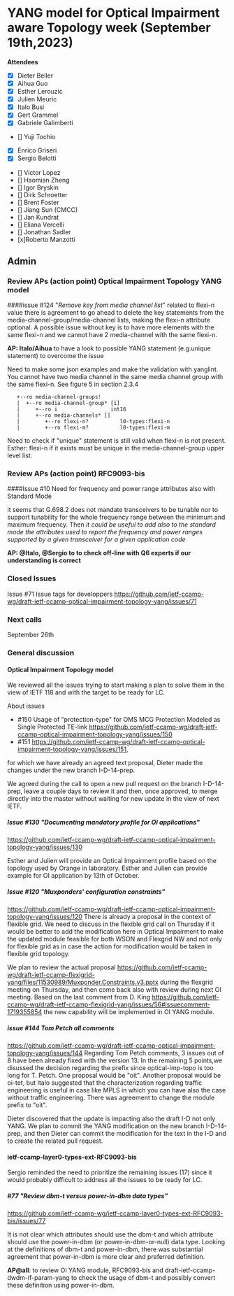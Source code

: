 # YANG model for Optical Impairment aware Topology week (September 19th,2023)


****Attendees****
- [x] Dieter Beller
- [x] Aihua Guo
- [x] Esther Lerouzic
- [x] Julien Meuric
- [x] Italo Busi
- [x] Gert Grammel
- [x] Gabriele Galimberti 
- [] Yuji Tochio
- [x] Enrico Griseri
- [x] Sergio Belotti
- [] Victor Lopez
- [] Haomian Zheng
- [] Igor Bryskin
- [] Dirk Schroetter
- [] Brent Foster
- [] Jiang Sun (CMCC)
- [] Jan Kundrat
- [] Eliana Vercelli
- [] Jonathan Sadler
- [x]Roberto Manzotti

## Admin

### Review APs (action point) Optical Impairment Topology YANG model

####issue #124 "*Remove key from media channel list*"
related to flexi-n value there is agreement to go ahead to delete the key statements from the media-channel-group/media-channel lists, making the flexi-n attribute optional.
A possible issue without key is to have more elements with the same flexi-n and we cannot have 2 media-channel with the same flexi-n.

**AP: Italo/Aihua** to have a look to possible YANG statement (e.g.unique statement) to overcome the issue

Need to make some json examples and make the validation with yanglint.
You cannot have two media channel in the same media channel group with the same flexi-n. See figure 5 in section 2.3.4

       +--ro media-channel-groups!
       |  +--ro media-channel-group* [i]
       |     +--ro i                 int16
       |     +--ro media-channels* []
       |        +--ro flexi-n?          l0-types:flexi-n
       |        +--ro flexi-m?          l0-types:flexi-m

Need to check if "unique" statement is still valid when flexi-n is not present.
Esther: flexi-n if it exists must be unique in the media-channel-group upper level list.


### Review APs (action point) RFC9093-bis

####Issue #10 Need for frequency and power range attributes also with Standard Mode

it seems that G.698.2 does not mandate transceivers to be tunable nor to support tunability 
for the whole frequency range between the minimum and maximum frequency.
Then *it could be useful to add also to the standard mode the attributes used to report the frequency and
power ranges supported by a given transceiver for a given application code*

**AP: @Italo, @Sergio to to check off-line with Q6 experts if our understanding is correct**

### Closed Issues

Issue #71 Issue tags for developpers 
https://github.com/ietf-ccamp-wg/draft-ietf-ccamp-optical-impairment-topology-yang/issues/71


### Next calls
September 26th 

### General discussion
 
#### Optical Impairment Topology model

We reviewed all the issues trying to start making a plan to solve them in the view of IETF 118 and 
with the target to be ready for LC.

About issues
* #150 Usage of "protection-type" for OMS MCG Protection Modeled as 
Single Protected TE-link
https://github.com/ietf-ccamp-wg/draft-ietf-ccamp-optical-impairment-topology-yang/issues/150
* #151 https://github.com/ietf-ccamp-wg/draft-ietf-ccamp-optical-impairment-topology-yang/issues/151, 

for which we have already an agreed text proposal, Dieter made the changes under the new branch I-D-14-prep.

We agreed during the call to open a new pull request on the branch I-D-14-prep, 
leave a couple days to review it and then, once approved, 
to merge directly into the master without waiting for new update in the view of next IETF. 

##### Issue #130 "Documenting mandatory profile for OI applications"
https://github.com/ietf-ccamp-wg/draft-ietf-ccamp-optical-impairment-topology-yang/issues/130

Esther and Julien will provide an Optical Impairment profile based on the topology used by Orange 
in laboratory.
Esther and Julien can provide example for OI application by 13th of October.

##### Issue #120 "Muxponders' configuration constraints"
https://github.com/ietf-ccamp-wg/draft-ietf-ccamp-optical-impairment-topology-yang/issues/120 
There is already a proposal in the context of flexible grid. We need to discuss in the flexible grid call
on Thursday if it would be better to add the modification here in Optical Impairment to make 
the updated module feasible for both WSON and Flexgrid NW and not only for flexible grid as in case 
the action for modification would be taken in flexible grid topology.

We plan to review the actual proposal 
https://github.com/ietf-ccamp-wg/draft-ietf-ccamp-flexigrid-yang/files/11530989/Muxponder.Constraints.v3.pptx
during the flexgrid meeting on Thursday, 
and then come back also with review during next OI meeting.
Based on the last comment from D. King
https://github.com/ietf-ccamp-wg/draft-ietf-ccamp-flexigrid-yang/issues/56#issuecomment-1719355854 
the new capability will be implemented in OI YANG module. 


##### issue #144 Tom Petch all comments
https://github.com/ietf-ccamp-wg/draft-ietf-ccamp-optical-impairment-topology-yang/issues/144
Regarding Tom Petch comments, 3 issues out of 8 have been already fixed with the version 13. In the remaining 5 points,we disussed the decision regarding the prefix since optical-imp-topo is too long for T. Petch.
One proposal would be "oit". Another proposal would be oi-tet, 
but Italo suggested  that the characterization regarding traffic engineering is useful in case like MPLS
in which you can have also the case without traffic engineering. 
There was agreement to change the module prefix to "oit".

Dieter discovered that the update is impacting also the draft I-D not only YANG.
We plan to commit the YANG modification on the new branch I-D-14-prep, 
and then Dieter can commit the modification for the text in the I-D and to create the related pull request.

#### ietf-ccamp-layer0-types-ext-RFC9093-bis

Sergio reminded the need to prioritize the remaining issues (17) 
since it would probably difficult to address all the issues to be ready for LC.

##### #77 "Review dbm-t versus power-in-dbm data types" 
https://github.com/ietf-ccamp-wg/ietf-ccamp-layer0-types-ext-RFC9093-bis/issues/77

It is not clear which attributes should use the dbm-t and which attribute should use the power-in-dbm
(or power-in-dbm-or-null) data type.
Looking at the definitions of dbm-t and power-in-dbm, 
there was substantial agreement that power-in-dbm is more clear and preferred definition.

**AP@all**: to review OI YANG module, RFC9093-bis and draft-ietf-ccamp-dwdm-if-param-yang 
to check the usage of dbm-t and possibly convert these definition using power-in-dbm.











